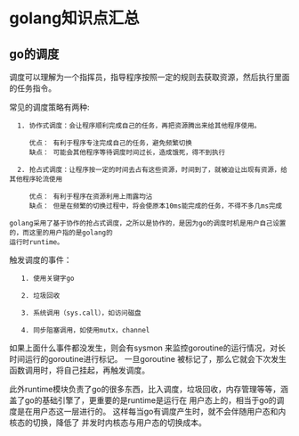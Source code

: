 # golang知识点汇总

## go的调度

   调度可以理解为一个指挥员，指导程序按照一定的规则去获取资源，然后执行里面的任务指令。

   常见的调度策略有两种:   
   
      1. 协作式调度：会让程序顺利完成自己的任务，再把资源腾出来给其他程序使用。 

         优点： 有利于程序专注完成自己的任务，避免频繁切换
         缺点： 可能会其他程序等待调度时间过长，造成饿死，得不到执行

      2. 抢占式调度：让程序按一定的时间去占有这些资源，时间到了，就被迫让出现有资源，给其他程序轮流使用

         优点： 有利于程序在资源利用上雨露均沾
         缺点： 但是在频繁的切换过程中，将会使原本10ms能完成的任务，不得不多几ms完成

    golang采用了基于协作的抢占式调度，之所以是协作的，是因为go的调度时机是用户自己设置的，而这里的用户指的是golang的
    运行时runtime。

  触发调度的事件：

       1. 使用关键字go

       2. 垃圾回收

       3. 系统调用（sys.call），如访问磁盘

       4. 同步阻塞调用，如使用mutx，channel

  如果上面什么事件都没发生，则会有sysmon 来监控goroutine的运行情况，对长时间运行的goroutine进行标记。
  一旦goroutine 被标记了，那么它就会下次发生函数调用时，将自己挂起，再触发调度。
  
  此外runtime模块负责了go的很多东西，比入调度，垃圾回收，内存管理等等，涵盖了go的基础引擎了，更重要的是runtime是运行在
  用户态上的，相当于go的调度是在用户态这一层进行的。 这样每当go有调度产生时，就不会伴随用户态和内核态的切换，降低了
  并发时内核态与用户态的切换成本。
